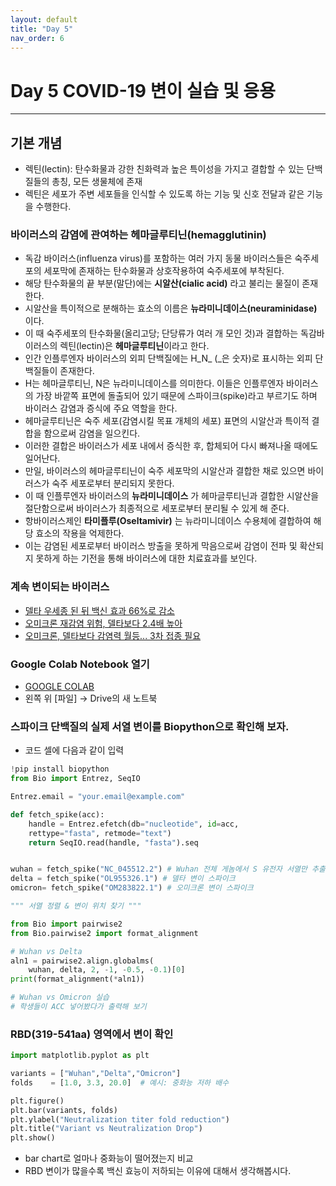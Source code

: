 ```yaml
---
layout: default
title: "Day 5"
nav_order: 6
---
```


# Day 5 COVID-19 변이 실습 및 응용

---
## 기본 개념
  - 렉틴(lectin): 탄수화물과 강한 친화력과 높은 특이성을 가지고 결합할 수 있는 단백질들의 총칭, 모든 생물체에 존재
  - 렉틴은 세포가 주변 세포들을 인식할 수 있도록 하는 기능 및 신호 전달과 같은 기능을 수행한다.

### 바이러스의 감염에 관여하는 헤마글루티닌(hemagglutinin)
  - 독감 바이러스(influenza virus)를 포함하는 여러 가지 동물 바이러스들은 숙주세포의 세포막에 존재하는 탄수화물과 상호작용하여 숙주세포에 부착된다.
  - 해당 탄수화물의 끝 부분(말단)에는 **시알산(cialic acid)** 라고 불리는 물질이 존재한다.
  - 시알산을 특이적으로 분해하는 효소의 이름은 **뉴라미니데이스(neuraminidase)** 이다.
  - 이 때 숙주세포의 탄수화물(올리고당; 단당류가 여러 개 모인 것)과 결합하는 독감바이러스의 렉틴(lectin)은 **헤마글루티닌**이라고 한다.
  - 인간 인플루엔자 바이러스의 외피 단백질에는 H_N_ (_은 숫자)로 표시하는 외피 단백질들이 존재한다.
  - H는 헤마글루티닌, N은 뉴라미니데이스를 의미한다. 이들은 인플루엔자 바이러스의 가장 바깥쪽 표면에 돌출되어 있기 때문에 스파이크(spike)라고 부르기도 하며 바이러스 감염과 증식에 주요 역할을 한다.
  - 헤마글루티닌은 숙주 세포(감염시킬 목표 개체의 세포) 표면의 시알산과 특이적 결합을 함으로써 감염을 일으킨다.
  - 이러한 결합은 바이러스가 세포 내에서 증식한 후, 합체되어 다시 빠져나올 때에도 일어난다.
  - 만일, 바이러스의 헤마글루티닌이 숙주 세포막의 시알산과 결합한 채로 있으면 바이러스가 숙주 세포로부터 분리되지 못한다.
  - 이 때 인플루엔자 바이러스의 **뉴라미니데이스** 가 헤마글루티닌과 결합한 시알산을 절단함으로써 바이러스가 최종적으로 세포로부터 분리될 수 있게 해 준다.
  - 항바이러스제인 **타미플루(Oseltamivir)** 는 뉴라미니데이스 수용체에 결합하여 해당 효소의 작용을 억제한다.
  - 이는 감염된 세포로부터 바이러스 방출을 못하게 막음으로써 감염이 전파 및 확산되지 못하게 하는 기전을 통해 바이러스에 대한 치료효과를 보인다.

### 계속 변이되는 바이러스
  - [델타 우세종 된 뒤 백신 효과 66%로 감소](https://www.youtube.com/watch?v=Fk-ebDSKOns)
  - [오미크론 재감염 위험, 델타보다 2.4배 높아](https://www.youtube.com/watch?v=yXr7o2RjNb8)
  - [오미크론, 델타보다 감염력 월등... 3차 접종 필요](https://www.youtube.com/watch?v=_jHxR5PkGH0)

### Google Colab Notebook 열기
  - [GOOGLE COLAB](https://colab.research.google.com)
  - 왼쪽 위 [파일] → Drive의 새 노트북

### 스파이크 단백질의 실제 서열 변이를 Biopython으로 확인해 보자.
  - 코드 셀에 다음과 같이 입력

```python
!pip install biopython		
from Bio import Entrez, SeqIO		

Entrez.email = "your.email@example.com"

def fetch_spike(acc):
    handle = Entrez.efetch(db="nucleotide", id=acc,
    rettype="fasta", retmode="text")
    return SeqIO.read(handle, "fasta").seq


wuhan = fetch_spike("NC_045512.2") # Wuhan 전체 게놈에서 S 유전자 서열만 추출
delta = fetch_spike("OL955326.1") # 델타 변이 스파이크
omicron= fetch_spike("OM283822.1") # 오미크론 변이 스파이크
```

```python
""" 서열 정렬 & 변이 위치 찾기 """

from Bio import pairwise2
from Bio.pairwise2 import format_alignment

# Wuhan vs Delta
aln1 = pairwise2.align.globalms(
    wuhan, delta, 2, -1, -0.5, -0.1)[0]
print(format_alignment(*aln1))

# Wuhan vs Omicron 실습
# 학생들이 ACC 넣어봤다가 출력해 보기
```

### RBD(319-541aa) 영역에서 변이 확인

```python
import matplotlib.pyplot as plt

variants = ["Wuhan","Delta","Omicron"]
folds    = [1.0, 3.3, 20.0]  # 예시: 중화능 저하 배수

plt.figure()
plt.bar(variants, folds)
plt.ylabel("Neutralization titer fold reduction")
plt.title("Variant vs Neutralization Drop")
plt.show()
```

  - bar chart로 얼마나 중화능이 떨어졌는지 비교
  - RBD 변이가 많을수록 백신 효능이 저하되는 이유에 대해서 생각해봅시다.
